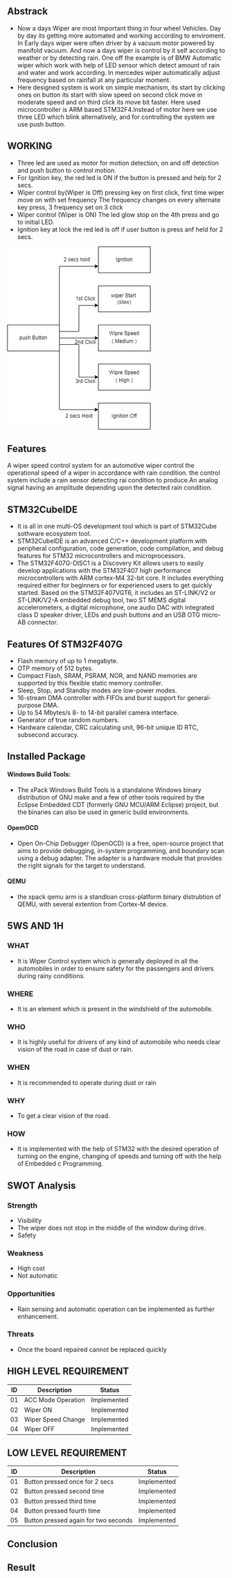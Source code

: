 ## Abstrack 
* Now a days Wiper are most Important thing in four wheel Vehicles. Day by day its getting more automated and working according to  enviroment. In Early days wiper were often driver by a vacuum motor powered by manifold vacuum. And now a days wiper is control by it self according to weather or by detecting rain. One off the example is of BMW Automatic wiper which work with help of LED sensor which detect amount of rain and water and work according. In mercedes wiper automatically adjust frequency based on rainfall at any particular moment.
* Here designed system is work on simple mechanism, its start by clicking ones on button its start with slow speed on second click move in moderate speed and on third click its move bit faster. Here used microcontroller is ARM based STM32F4.Instead of motor here we use three LED which blink alternatively, and for controlling the system we use push button.

## WORKING

* Three led are used as motor for motion detection, on and off detection and push button to control motion. 
* For Ignition key, the red led is ON if the button is pressed and help for 2 secs.
*  Wiper control by(Wiper is Off) pressing key on first click, first  time wiper move on with set frequency The frequency changes on every alternate key press, 3 frequency set on 3 click
* Wiper control (Wiper is ON) The led glow stop on the 4th press and go to initial LED.
* Ignition key at lock the red led is off if user button is press anf held for 2 secs.

![This is an image](https://github.com/kalashband/M3_Wiper_Control_System/blob/main/02_Design/flow%20chart.png)

## Features
A wiper speed control system for an automotive wiper control the operational speed of a wiper in accordance with rain condition. the control system include a rain sensor detecting rai condition to produce.An analog signal having an amplitude depending upon the detected rain condition.

## STM32CubeIDE 
* It is all in one multi-OS development tool which is part of STM32Cube sothware ecosystem tool.
*  STM32CubeIDE is an advanced C/C++ development platform with peripheral configuration, code generation, code compilation, and debug features for STM32 microcontrollers and microprocessors.
* The STM32F407G-DISC1 is a Discovery Kit allows users to easily develop applications with the STM32F407 high performance microcontrollers with ARM cortex-M4 32-bit core. It includes everything required either for beginners or for experienced users to get quickly started. Based on the STM32F407VGT6, it includes an ST-LINK/V2 or ST-LINK/V2-A embedded debug tool, two ST MEMS digital accelerometers, a digital microphone, one audio DAC with integrated class D speaker driver, LEDs and push buttons and an USB OTG micro-AB connector.

## Features Of STM32F407G
* Flash memory of up to 1 megabyte.
* OTP memory of 512 bytes.
* Compact Flash, SRAM, PSRAM, NOR, and NAND memories are supported by this flexible static memory controller.
* Sleep, Stop, and Standby modes are low-power modes.
* 16-stream DMA controller with FIFOs and burst support for general-purpose DMA.
* Up to 54 Mbytes/s 8- to 14-bit parallel camera interface.
* Generator of true random numbers.
* Hardware calendar, CRC calculating unit, 96-bit unique ID RTC, subsecond accuracy.
## Installed Package

#### Windows Build Tools:
* The xPack Windows Build Tools is a standalone Windows binary distribution of GNU make and a few of other tools required by the Eclipse Embedded CDT (formerly GNU MCU/ARM Eclipse) project, but the binaries can also be used in generic build environments.
#### OpemOCD 
* Open On-Chip Debugger (OpenOCD) is a free, open-source project that aims to provide debugging, in-system programming, and boundary scan using a debug adapter. The adapter is a hardware module that provides the right signals for the target to understand.
#### QEMU 
* the xpack qemu arm is a standloan cross-platform binary distrubtion of QEMU, with several extention from Cortex-M device.

##  5WS AND 1H
### WHAT
* It is Wiper Control system which is generally deployed in all the automobiles in order to ensure safety for the passengers and drivers during rainy conditions.

### WHERE
* It is an element which is present in the windshield of the automobile.

### WHO
* It is highly useful for drivers of any kind of automobile who needs clear vision of the road in case of dust or rain.

### WHEN
* It is recommended to operate during dust or rain

### WHY
* To get a clear vision of the road.

### HOW
* It is implemented with the help of STM32 with the desired operation of turning on the engine, changing of speeds and turning off with the help of Embedded c Programming.

## SWOT Analysis

### Strength
* Visibility
* The wiper does not stop in the middle of the window during drive.
* Safety
### Weakness
* High cost
* Not automatic
### Opportunities
* Rain sensing and automatic operation can be implemented as further enhancement.
### Threats
* Once the board repaired cannot be replaced quickly

## HIGH LEVEL REQUIREMENT

|  ID |  Description           | Status      |
|-----|------------------------|-------------|
|  01 |  ACC Mode Operation    | Implemented |
|  02 |  Wiper ON              | Implemented |
|  03 |  	Wiper Speed Change | Implemented |
|  04 |  Wiper OFF             | Implemented |

## LOW LEVEL REQUIREMENT

|  ID |  Description                          | Status      |
|-----|---------------------------------------|-------------|
|  01 |  Button pressed once for 2 secs       | Implemented |
|  02 |  Button pressed second time           | Implemented |
|  03 |  Button pressed third time            | Implemented |
|  04 |  Button pressed fourth time           | Implemented |
|  05 |  Button pressed again for two seconds | Implemented |

## Conclusion 

## Result 
